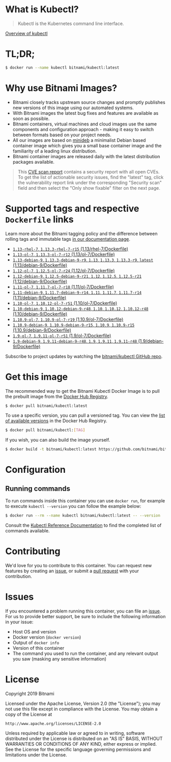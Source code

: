 
# What is Kubectl?

> Kubectl is the Kubernetes command line interface.

[Overview of kubectl](https://kubernetes.io/docs/reference/kubectl/overview/)

# TL;DR;

```bash
$ docker run --name kubectl bitnami/kubectl:latest
```

# Why use Bitnami Images?

* Bitnami closely tracks upstream source changes and promptly publishes new versions of this image using our automated systems.
* With Bitnami images the latest bug fixes and features are available as soon as possible.
* Bitnami containers, virtual machines and cloud images use the same components and configuration approach - making it easy to switch between formats based on your project needs.
* All our images are based on [minideb](https://github.com/bitnami/minideb) a minimalist Debian based container image which gives you a small base container image and the familiarity of a leading linux distribution.
* Bitnami container images are released daily with the latest distribution packages available.


> This [CVE scan report](https://quay.io/repository/bitnami/kubectl?tab=tags) contains a security report with all open CVEs. To get the list of actionable security issues, find the "latest" tag, click the vulnerability report link under the corresponding "Security scan" field and then select the "Only show fixable" filter on the next page.

# Supported tags and respective `Dockerfile` links

Learn more about the Bitnami tagging policy and the difference between rolling tags and immutable tags [in our documentation page](https://docs.bitnami.com/containers/how-to/understand-rolling-tags-containers/).


* [`1.13-rhel-7`, `1.13.3-rhel-7-r15` (1.13/rhel-7/Dockerfile)](https://github.com/bitnami/bitnami-docker-kubectl/blob/1.13.3-rhel-7-r15/1.13/rhel-7/Dockerfile)
* [`1.13-ol-7`, `1.13.3-ol-7-r12` (1.13/ol-7/Dockerfile)](https://github.com/bitnami/bitnami-docker-kubectl/blob/1.13.3-ol-7-r12/1.13/ol-7/Dockerfile)
* [`1.13-debian-9`, `1.13.3-debian-9-r9`, `1.13`, `1.13.3`, `1.13.3-r9`, `latest` (1.13/debian-9/Dockerfile)](https://github.com/bitnami/bitnami-docker-kubectl/blob/1.13.3-debian-9-r9/1.13/debian-9/Dockerfile)
* [`1.12-ol-7`, `1.12.5-ol-7-r24` (1.12/ol-7/Dockerfile)](https://github.com/bitnami/bitnami-docker-kubectl/blob/1.12.5-ol-7-r24/1.12/ol-7/Dockerfile)
* [`1.12-debian-9`, `1.12.5-debian-9-r21`, `1.12`, `1.12.5`, `1.12.5-r21` (1.12/debian-9/Dockerfile)](https://github.com/bitnami/bitnami-docker-kubectl/blob/1.12.5-debian-9-r21/1.12/debian-9/Dockerfile)
* [`1.11-ol-7`, `1.11.7-ol-7-r18` (1.11/ol-7/Dockerfile)](https://github.com/bitnami/bitnami-docker-kubectl/blob/1.11.7-ol-7-r18/1.11/ol-7/Dockerfile)
* [`1.11-debian-9`, `1.11.7-debian-9-r14`, `1.11`, `1.11.7`, `1.11.7-r14` (1.11/debian-9/Dockerfile)](https://github.com/bitnami/bitnami-docker-kubectl/blob/1.11.7-debian-9-r14/1.11/debian-9/Dockerfile)
* [`1.10-ol-7`, `1.10.12-ol-7-r51` (1.10/ol-7/Dockerfile)](https://github.com/bitnami/bitnami-docker-kubectl/blob/1.10.12-ol-7-r51/1.10/ol-7/Dockerfile)
* [`1.10-debian-9`, `1.10.12-debian-9-r48`, `1.10`, `1.10.12`, `1.10.12-r48` (1.10/debian-9/Dockerfile)](https://github.com/bitnami/bitnami-docker-kubectl/blob/1.10.12-debian-9-r48/1.10/debian-9/Dockerfile)
* [`1.10.9-ol-7`, `1.10.9-ol-7-r19` (1.10.9/ol-7/Dockerfile)](https://github.com/bitnami/bitnami-docker-kubectl/blob/1.10.9-ol-7-r19/1.10.9/ol-7/Dockerfile)
* [`1.10.9-debian-9`, `1.10.9-debian-9-r15`, `1.10.9`, `1.10.9-r15` (1.10.9/debian-9/Dockerfile)](https://github.com/bitnami/bitnami-docker-kubectl/blob/1.10.9-debian-9-r15/1.10.9/debian-9/Dockerfile)
* [`1.9-ol-7`, `1.9.11-ol-7-r51` (1.9/ol-7/Dockerfile)](https://github.com/bitnami/bitnami-docker-kubectl/blob/1.9.11-ol-7-r51/1.9/ol-7/Dockerfile)
* [`1.9-debian-9`, `1.9.11-debian-9-r48`, `1.9`, `1.9.11`, `1.9.11-r48` (1.9/debian-9/Dockerfile)](https://github.com/bitnami/bitnami-docker-kubectl/blob/1.9.11-debian-9-r48/1.9/debian-9/Dockerfile)

Subscribe to project updates by watching the [bitnami/kubectl GitHub repo](https://github.com/bitnami/bitnami-docker-kubectl).

# Get this image

The recommended way to get the Bitnami Kubectl Docker Image is to pull the prebuilt image from the [Docker Hub Registry](https://hub.docker.com/r/bitnami/kubectl).

```bash
$ docker pull bitnami/kubectl:latest
```

To use a specific version, you can pull a versioned tag. You can view the [list of available versions](https://hub.docker.com/r/bitnami/kubectl/tags/) in the Docker Hub Registry.

```bash
$ docker pull bitnami/kubectl:[TAG]
```

If you wish, you can also build the image yourself.

```bash
$ docker build -t bitnami/kubectl:latest https://github.com/bitnami/bitnami-docker-kubectl.git
```

# Configuration

## Running commands

To run commands inside this container you can use `docker run`, for example to execute `kubectl --version` you can follow the example below:

```bash
$ docker run --rm --name kubectl bitnami/kubectl:latest -- --version
```

Consult the [Kubectl Reference Documentation](https://kubernetes.io/docs/reference/generated/kubectl/kubectl-commands) to find the completed list of commands available.

# Contributing

We'd love for you to contribute to this container. You can request new features by creating an [issue](https://github.com/bitnami/bitnami-docker-kubectl/issues), or submit a [pull request](https://github.com/bitnami/bitnami-docker-kubectl/pulls) with your contribution.

# Issues

If you encountered a problem running this container, you can file an [issue](https://github.com/bitnami/bitnami-docker-kubectl/issues). For us to provide better support, be sure to include the following information in your issue:

- Host OS and version
- Docker version (`docker version`)
- Output of `docker info`
- Version of this container
- The command you used to run the container, and any relevant output you saw (masking any sensitive information)

# License

Copyright 2019 Bitnami

Licensed under the Apache License, Version 2.0 (the "License");
you may not use this file except in compliance with the License.
You may obtain a copy of the License at

    http://www.apache.org/licenses/LICENSE-2.0

Unless required by applicable law or agreed to in writing, software
distributed under the License is distributed on an "AS IS" BASIS,
WITHOUT WARRANTIES OR CONDITIONS OF ANY KIND, either express or implied.
See the License for the specific language governing permissions and
limitations under the License.
